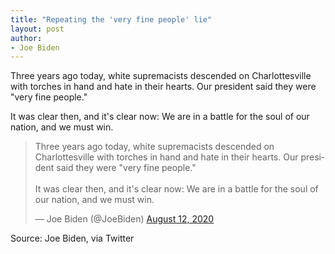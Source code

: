 ```yaml
---
title: "Repeating the 'very fine people' lie"
layout: post
author:
- Joe Biden
---
```


Three years ago today, white supremacists descended on Charlottesville with torches in hand and hate in their hearts. Our president said they were "very fine people."

It was clear then, and it's clear now: We are in a battle for the soul of our nation, and we must win.

<blockquote class="twitter-tweet"><p lang="en" dir="ltr">Three years ago today, white supremacists descended on Charlottesville with torches in hand and hate in their hearts. Our president said they were &quot;very fine people.&quot;<br> <br>It was clear then, and it's clear now: We are in a battle for the soul of our nation, and we must win.</p>&mdash; Joe Biden (@JoeBiden) <a href="https://twitter.com/JoeBiden/status/1293690094554099713?ref_src=twsrc%5Etfw">August 12, 2020</a></blockquote> <script async src="https://platform.twitter.com/widgets.js" charset="utf-8"></script>

Source: Joe Biden, via Twitter
